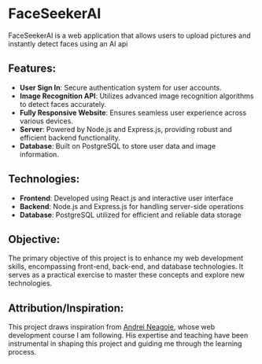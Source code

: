 # FaceSeekerAI

FaceSeekerAI is a web application that allows users to upload pictures and instantly detect faces using an AI api

## Features:
* **User Sign In**: Secure authentication system for user accounts.
* **Image Recognition API**: Utilizes advanced image recognition algorithms to detect faces accurately.
* **Fully Responsive Website**: Ensures seamless user experience across various devices.
* **Server**: Powered by Node.js and Express.js, providing robust and efficient backend functionality.
* **Database**: Built on PostgreSQL to store user data and image information.

## Technologies:
* **Frontend**: Developed using React.js and interactive user interface
* **Backend**: Node.js and Express.js for handling server-side operations
* **Database**: PostgreSQL utilized for efficient and reliable data storage

## Objective:
The primary objective of this project is to enhance my web development skills, encompassing front-end, back-end, and database technologies. It serves as a practical exercise to master these concepts and explore new technologies.

## Attribution/Inspiration:
This project draws inspiration from [Andrei Neagoie](https://github.com/aneagoie), whose web development course I am following. His expertise and teaching have been instrumental in shaping this project and guiding me through the learning process.
